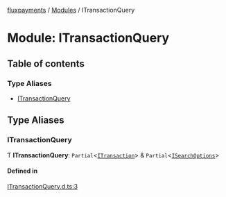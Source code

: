 [fluxpayments](../README.md) / [Modules](../modules.md) / ITransactionQuery

# Module: ITransactionQuery

## Table of contents

### Type Aliases

- [ITransactionQuery](ITransactionQuery.md#itransactionquery)

## Type Aliases

### ITransactionQuery

Ƭ **ITransactionQuery**: `Partial`\<[`ITransaction`](../interfaces/ITransaction.ITransaction.md)\> & `Partial`\<[`ISearchOptions`](../interfaces/ISearchOptions.ISearchOptions.md)\>

#### Defined in

[ITransactionQuery.d.ts:3](https://github.com/fluxpayments1/fluxpayments_api_ts/blob/a6ae41cec3853b52ad8cc24b4c7051f97f78a6d5/src/types/flux_types/ITransactionQuery.d.ts#L3)

